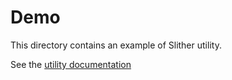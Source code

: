 # Demo

This directory contains an example of Slither utility.

See the [utility documentation](https://github.com/crytic/slither/wiki/Adding-a-new-utility)

